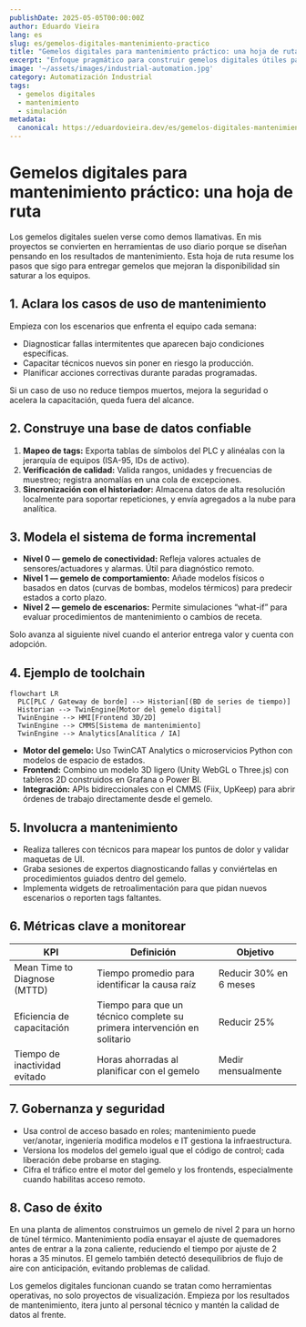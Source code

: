 ```yaml
---
publishDate: 2025-05-05T00:00:00Z
author: Eduardo Vieira
lang: es
slug: es/gemelos-digitales-mantenimiento-practico
title: "Gemelos digitales para mantenimiento práctico: una hoja de ruta"
excerpt: "Enfoque pragmático para construir gemelos digitales útiles para los equipos de mantenimiento, desde la captura de datos hasta la simulación."
image: '~/assets/images/industrial-automation.jpg'
category: Automatización Industrial
tags:
  - gemelos digitales
  - mantenimiento
  - simulación
metadata:
  canonical: https://eduardovieira.dev/es/gemelos-digitales-mantenimiento-practico
---
```


# Gemelos digitales para mantenimiento práctico: una hoja de ruta

Los gemelos digitales suelen verse como demos llamativas. En mis proyectos se convierten en herramientas de uso diario porque se diseñan pensando en los resultados de mantenimiento. Esta hoja de ruta resume los pasos que sigo para entregar gemelos que mejoran la disponibilidad sin saturar a los equipos.

## 1. Aclara los casos de uso de mantenimiento

Empieza con los escenarios que enfrenta el equipo cada semana:

- Diagnosticar fallas intermitentes que aparecen bajo condiciones específicas.
- Capacitar técnicos nuevos sin poner en riesgo la producción.
- Planificar acciones correctivas durante paradas programadas.

Si un caso de uso no reduce tiempos muertos, mejora la seguridad o acelera la capacitación, queda fuera del alcance.

## 2. Construye una base de datos confiable

1. **Mapeo de tags:** Exporta tablas de símbolos del PLC y alinéalas con la jerarquía de equipos (ISA-95, IDs de activo).
2. **Verificación de calidad:** Valida rangos, unidades y frecuencias de muestreo; registra anomalías en una cola de excepciones.
3. **Sincronización con el historiador:** Almacena datos de alta resolución localmente para soportar repeticiones, y envía agregados a la nube para analítica.

## 3. Modela el sistema de forma incremental

- **Nivel 0 — gemelo de conectividad:** Refleja valores actuales de sensores/actuadores y alarmas. Útil para diagnóstico remoto.
- **Nivel 1 — gemelo de comportamiento:** Añade modelos físicos o basados en datos (curvas de bombas, modelos térmicos) para predecir estados a corto plazo.
- **Nivel 2 — gemelo de escenarios:** Permite simulaciones “what-if” para evaluar procedimientos de mantenimiento o cambios de receta.

Solo avanza al siguiente nivel cuando el anterior entrega valor y cuenta con adopción.

## 4. Ejemplo de toolchain

```mermaid
flowchart LR
  PLC[PLC / Gateway de borde] --> Historian[(BD de series de tiempo)]
  Historian --> TwinEngine[Motor del gemelo digital]
  TwinEngine --> HMI[Frontend 3D/2D]
  TwinEngine --> CMMS[Sistema de mantenimiento]
  TwinEngine --> Analytics[Analítica / IA]
```

- **Motor del gemelo:** Uso TwinCAT Analytics o microservicios Python con modelos de espacio de estados.
- **Frontend:** Combino un modelo 3D ligero (Unity WebGL o Three.js) con tableros 2D construidos en Grafana o Power BI.
- **Integración:** APIs bidireccionales con el CMMS (Fiix, UpKeep) para abrir órdenes de trabajo directamente desde el gemelo.

## 5. Involucra a mantenimiento

- Realiza talleres con técnicos para mapear los puntos de dolor y validar maquetas de UI.
- Graba sesiones de expertos diagnosticando fallas y conviértelas en procedimientos guiados dentro del gemelo.
- Implementa widgets de retroalimentación para que pidan nuevos escenarios o reporten tags faltantes.

## 6. Métricas clave a monitorear

| KPI | Definición | Objetivo |
| --- | --- | --- |
| Mean Time to Diagnose (MTTD) | Tiempo promedio para identificar la causa raíz | Reducir 30% en 6 meses |
| Eficiencia de capacitación | Tiempo para que un técnico complete su primera intervención en solitario | Reducir 25% |
| Tiempo de inactividad evitado | Horas ahorradas al planificar con el gemelo | Medir mensualmente |

## 7. Gobernanza y seguridad

- Usa control de acceso basado en roles; mantenimiento puede ver/anotar, ingeniería modifica modelos e IT gestiona la infraestructura.
- Versiona los modelos del gemelo igual que el código de control; cada liberación debe probarse en staging.
- Cifra el tráfico entre el motor del gemelo y los frontends, especialmente cuando habilitas acceso remoto.

## 8. Caso de éxito

En una planta de alimentos construimos un gemelo de nivel 2 para un horno de túnel térmico. Mantenimiento podía ensayar el ajuste de quemadores antes de entrar a la zona caliente, reduciendo el tiempo por ajuste de 2 horas a 35 minutos. El gemelo también detectó desequilibrios de flujo de aire con anticipación, evitando problemas de calidad.

Los gemelos digitales funcionan cuando se tratan como herramientas operativas, no solo proyectos de visualización. Empieza por los resultados de mantenimiento, itera junto al personal técnico y mantén la calidad de datos al frente.
